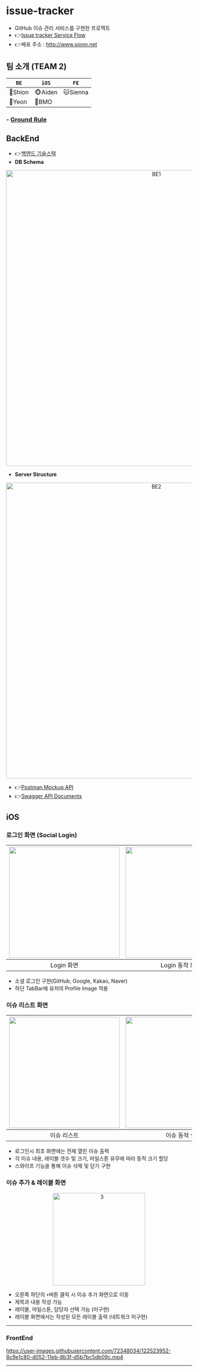 # issue-tracker 

- GitHub 이슈 관리 서비스를 구현한 프로젝트 
- 👉[Issue tracker Service Flow](https://github.com/Sonjh1306/issue-tracker/wiki/%5BBE%5D-Issue-tracker-Service-Flow)
- 👉배포 주소 : http://www.sionn.net

## 팀 소개 (TEAM 2)

|`BE`|`iOS`|`FE`|
|---|---|---|
|🐯Shion|🐵Aiden|🐱Sienna
|🐰Yeon|🐷BMO|

### - [Ground Rule](https://github.com/Sonjh1306/issue-tracker/wiki)



## BackEnd
- 👉[백엔드 기술스택](https://github.com/Sonjh1306/issue-tracker/wiki/%EB%B0%B1%EC%97%94%EB%93%9C-%EA%B8%B0%EC%88%A0%EC%8A%A4%ED%83%9D)
- **DB Schema**

<p align="center">
<img width="800" alt="BE1" src="https://user-images.githubusercontent.com/46085281/122386485-e5b17600-cfa8-11eb-8469-0f46b21ffd0a.png">
</p>

- **Server Structure**
 
<p align="center">
<img width="800" alt="BE2" src="https://i.imgur.com/801OpXj.png">
</p>
 
- 👉[Postman Mockup API](https://documenter.getpostman.com/view/15041629/TzeWHTpw)
- 👉[Swagger API Documents](http://www.sionn.net/swagger-ui.html#/)


## iOS 

### 로그인 화면 (Social Login)

|<img src="https://user-images.githubusercontent.com/45817559/128681767-abb7706c-6975-424f-b0a1-3688622c8eb6.png" width="300">|<img src="https://user-images.githubusercontent.com/45817559/128678641-bca1b39f-9cd6-4597-a486-428bdd8e28a5.gif" width="300">|
|:---:|:---:|
|Login 화면|Login 동작 화면|


- 소셜 로그인 구현(GitHub, Google, Kakao, Naver)
- 하단 TabBar에 유저의 Profile Image 적용


### 이슈 리스트 화면

|<img src="https://user-images.githubusercontent.com/45817559/128685346-0fd59263-f54c-40b0-a522-29ca31fcaf14.png" width="300">|<img src="https://user-images.githubusercontent.com/45817559/128685910-dc9e4b1b-25e4-46d9-a5b3-ddac9bca7835.png" width="300">|<img src="https://user-images.githubusercontent.com/45817559/128685382-e85cdd87-7794-4a22-91d7-3ea349db9e0b.png" width="300">|
|:---:|:---:|:---:|
|이슈 리스트|이슈 동적 셀|이슈 스와이프|

- 로그인시 최초 화면에는 전체 열린 이슈 출력
- 각 이슈 내용, 레이블 갯수 및 크기, 마일스톤 유무에 따라 동적 크기 할당
- 스와이프 기능을 통해 이슈 삭제 및 닫기 구현


### 이슈 추가 & 레이블 화면

<p align="center">
<img width="250" alt="3" src="https://user-images.githubusercontent.com/45817559/122516858-40e77500-d04a-11eb-985d-63b79e5a0aac.gif">
</p>

- 오른쪽 하단의 `+`버튼 클릭 시 이슈 추가 화면으로 이동
- 제목과 내용 작성 가능
- 레이블, 마일스톤, 담당자 선택 가능 (미구현)
- 레이블 화면에서는 작성된 모든 레이블 출력 (네트워크 미구현)

---

### FrontEnd

https://user-images.githubusercontent.com/72348034/122523952-8c9e1c80-d052-11eb-8b3f-d5b7bc5db09c.mp4

---
